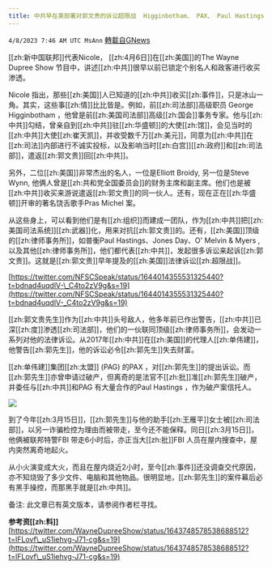 ```yaml
---
title: 中共早在美部署对郭文贵的诉讼超限战  Higginbotham、 PAX、 Paul Hastings
---
```

`4/8/2023 7:46 AM UTC MsAnn` [轉載自GNews](https://gnews.org/articles/1079414)

[[zh:新中国联邦]]代表Nicole， [[zh:4月6日]]在[[zh:美国]]的The Wayne Dupree Show 节目中，讲述[[zh:中共]]很早以前已锁定个别名人和政客进行收买渗透。

Nicole 指出，那些[[zh:美国]]人已知道的[[zh:中共]]收买[[zh:事件]]，只是冰山一角。其实，这些事[[zh:情]]比比皆是。例如，前[[zh:司法部]]高级职员 George Higginbotham ，他曾是前[[zh:美国司法部]]高级[[zh:国会]]事务专家。他与[[zh:中共]]勾结，曾亲自到[[zh:中共]]驻[[zh:华盛顿]]的大使[[zh:馆]]，会见当时的[[zh:中共]]大使[[zh:崔天凯]]，并收受数千万[[zh:美元]]，同意为[[zh:中共]]在[[zh:司法]]内部进行不诚实投标，以及影响当时[[zh:白宫]][[zh:政府]]和[[zh:司法部]]，遣返[[zh:郭文贵]]回[[zh:中共]]。

另外，二位[[zh:美国]]非常杰出的名人，一位是Elliott Broidy, 另一位是Steve Wynn, 他俩人曾是[[zh:共和党全国委员会]]的财务主席和副主席。他们也是被[[zh:中共]]收买来游说遣返[[zh:郭文贵]]的同一伙人。还有，现在正在[[zh:华盛顿]]开审的著名饶舌歌手Pras Michel 案。

从这些身上，可以看到他们是有[[zh:组织]]而建成一团队，作为[[zh:中共]]把[[zh:美国司法系统]][[zh:武器]]化，用来对抗[[zh:郭文贵]]的。还有，[[zh:美国]]顶级的[[zh:律师事务所]]，如普衡Paul Hastings、Jones Day、O' Melvin & Myers , 以及其他[[zh:律师事务所]]，他们都代表[[zh:中共]]，发起很多诉讼来起诉[[zh:郭文贵]]。这就是[[zh:郭文贵]]早年提及的[[zh:美国]]法律诉讼[[zh:超限战]]。

 [https://twitter.com/NFSCSpeak/status/1644014355531325440?t=bdnad4uqdlV-\_C4to2zV9g&s=19](https://twitter.com/NFSCSpeak/status/1644014355531325440?t=bdnad4uqdlV-_C4to2zV9g&s=19)

[[zh:郭文贵先生]]作为[[zh:中共]]头号敌人，他多年前已作出警告，[[zh:中共]]已深[[zh:度]]渗透[[zh:司法部]]，他们的一伙联同顶级[[zh:律师事务所]]，会发动一系列对他的法律诉讼。从2017年[[zh:中共]]在[[zh:美国]]的代理人[[zh:单伟建]]，他警告[[zh:郭先生]]，他的诉讼必令[[zh:郭先生]]失去财富。

[[zh:单伟建]]集团[[zh:太盟]] (PAG) 的PAX ，对[[zh:郭先生]]的提出诉讼。而[[zh:郭先生]]亦曾申请过破产，但离奇的是法官不[[zh:批]]准[[zh:郭先生]]破产，并委任与[[zh:中共]]和PAG 有大量合作的Paul Hastings ，作为破产案信托人。

![](https://i.imgur.com/YVo5EOF.jpg)


到了今年[[zh:3月15日]]，[[zh:郭先生]]与他的助手[[zh:王雁平]]女士被[[zh:司法部]]，以另一诈骗检控为理由而被带走，至今还不能保释。同日[[zh:3月15日]]，他俩被联邦特警FBI 带走6小时后，亦正当大[[zh:批]]FBI 人员在屋内搜查中，屋内突然离奇地起火。

从小火演变成大火，而且在屋内烧近2小时，至今[[zh:事件]]还没调查交代原因，亦不知烧毁了多少文件、电脑和其他物品。很明显地，[[zh:郭先生]]的案件幕后必有黑手操控，而那黑手就是[[zh:中共]]。

备注: 此文章已有英文版本，请参阅作者栏寻找。


**参考资[[zh:料]]**[https://twitter.com/WayneDupreeShow/status/1643748578538688512?t=lFLovf\_uS1iehvg-J71-cg&s=19](https://twitter.com/WayneDupreeShow/status/1643748578538688512?t=lFLovf\_uS1iehvg-J71-cg&s=19)
